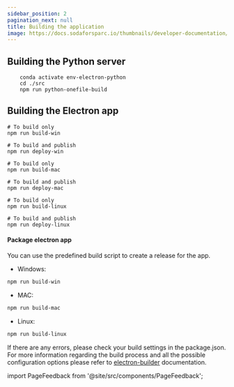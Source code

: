 ```yaml
---
sidebar_position: 2
pagination_next: null
title: Building the application
image: https://docs.sodaforsparc.io/thumbnails/developer-documentation/building-the-application.png
---
```



## Building the Python server

```shell title="For Windows/OS X/Linux"
    conda activate env-electron-python
    cd ./src
    npm run python-onefile-build
```

## Building the Electron app

```shell title="For Windows"
# To build only
npm run build-win

# To build and publish
npm run deploy-win
```

```shell title="For macOS"
# To build only
npm run build-mac

# To build and publish
npm run deploy-mac
```

```shell title="For Linux"
# To build only
npm run build-linux

# To build and publish
npm run deploy-linux
```

#### Package electron app

You can use the predefined build script to create a release for the app.

- Windows:

```bash
npm run build-win
```

- MAC:

```bash
npm run build-mac
```

- Linux:

```bash
npm run build-linux
```

If there are any errors, please check your build settings in the package.json. For more information regarding the build process and all the possible configuration options please refer to [electron-builder](https://www.electron.build/configuration/configuration) documentation.

import PageFeedback from '@site/src/components/PageFeedback';

<PageFeedback />
